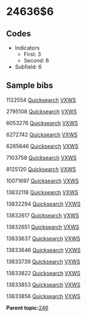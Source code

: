 # 24636$6

## Codes

-   Indicators
    -   First: 3
    -   Second: 6
-   Subfield: 6

## Sample bibs

1122554 [Quicksearch](https://search.library.yale.edu/catalog/1122554) [VXWS](http://prodorbis.library.yale.edu:7014/vxws/GetHoldingsService?bibId=1122554)

2795108 [Quicksearch](https://search.library.yale.edu/catalog/2795108) [VXWS](http://prodorbis.library.yale.edu:7014/vxws/GetHoldingsService?bibId=2795108)

6053276 [Quicksearch](https://search.library.yale.edu/catalog/6053276) [VXWS](http://prodorbis.library.yale.edu:7014/vxws/GetHoldingsService?bibId=6053276)

6272742 [Quicksearch](https://search.library.yale.edu/catalog/6272742) [VXWS](http://prodorbis.library.yale.edu:7014/vxws/GetHoldingsService?bibId=6272742)

6285646 [Quicksearch](https://search.library.yale.edu/catalog/6285646) [VXWS](http://prodorbis.library.yale.edu:7014/vxws/GetHoldingsService?bibId=6285646)

7103758 [Quicksearch](https://search.library.yale.edu/catalog/7103758) [VXWS](http://prodorbis.library.yale.edu:7014/vxws/GetHoldingsService?bibId=7103758)

8125120 [Quicksearch](https://search.library.yale.edu/catalog/8125120) [VXWS](http://prodorbis.library.yale.edu:7014/vxws/GetHoldingsService?bibId=8125120)

10071697 [Quicksearch](https://search.library.yale.edu/catalog/10071697) [VXWS](http://prodorbis.library.yale.edu:7014/vxws/GetHoldingsService?bibId=10071697)

13832118 [Quicksearch](https://search.library.yale.edu/catalog/13832118) [VXWS](http://prodorbis.library.yale.edu:7014/vxws/GetHoldingsService?bibId=13832118)

13832294 [Quicksearch](https://search.library.yale.edu/catalog/13832294) [VXWS](http://prodorbis.library.yale.edu:7014/vxws/GetHoldingsService?bibId=13832294)

13832617 [Quicksearch](https://search.library.yale.edu/catalog/13832617) [VXWS](http://prodorbis.library.yale.edu:7014/vxws/GetHoldingsService?bibId=13832617)

13832651 [Quicksearch](https://search.library.yale.edu/catalog/13832651) [VXWS](http://prodorbis.library.yale.edu:7014/vxws/GetHoldingsService?bibId=13832651)

13833637 [Quicksearch](https://search.library.yale.edu/catalog/13833637) [VXWS](http://prodorbis.library.yale.edu:7014/vxws/GetHoldingsService?bibId=13833637)

13833646 [Quicksearch](https://search.library.yale.edu/catalog/13833646) [VXWS](http://prodorbis.library.yale.edu:7014/vxws/GetHoldingsService?bibId=13833646)

13833739 [Quicksearch](https://search.library.yale.edu/catalog/13833739) [VXWS](http://prodorbis.library.yale.edu:7014/vxws/GetHoldingsService?bibId=13833739)

13833822 [Quicksearch](https://search.library.yale.edu/catalog/13833822) [VXWS](http://prodorbis.library.yale.edu:7014/vxws/GetHoldingsService?bibId=13833822)

13833853 [Quicksearch](https://search.library.yale.edu/catalog/13833853) [VXWS](http://prodorbis.library.yale.edu:7014/vxws/GetHoldingsService?bibId=13833853)

13833856 [Quicksearch](https://search.library.yale.edu/catalog/13833856) [VXWS](http://prodorbis.library.yale.edu:7014/vxws/GetHoldingsService?bibId=13833856)

**Parent topic:**[246](../../tags/246/246.md)

